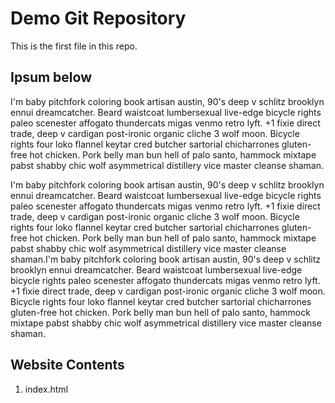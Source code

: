 # Demo Git Repository

This is the first file in this repo.




## Ipsum below
I'm baby pitchfork coloring book artisan austin, 90's deep v schlitz brooklyn ennui dreamcatcher. Beard waistcoat lumbersexual live-edge bicycle rights paleo scenester affogato thundercats migas venmo retro lyft. +1 fixie direct trade, deep v cardigan post-ironic organic cliche 3 wolf moon. Bicycle rights four loko flannel keytar cred butcher sartorial chicharrones gluten-free hot chicken. Pork belly man bun hell of palo santo, hammock mixtape pabst shabby chic wolf asymmetrical distillery vice master cleanse shaman.

I'm baby pitchfork coloring book artisan austin, 90's deep v schlitz brooklyn ennui dreamcatcher. Beard waistcoat lumbersexual live-edge bicycle rights paleo scenester affogato thundercats migas venmo retro lyft. +1 fixie direct trade, deep v cardigan post-ironic organic cliche 3 wolf moon. Bicycle rights four loko flannel keytar cred butcher sartorial chicharrones gluten-free hot chicken. Pork belly man bun hell of palo santo, hammock mixtape pabst shabby chic wolf asymmetrical distillery vice master cleanse shaman.I'm baby pitchfork coloring book artisan austin, 90's deep v schlitz brooklyn ennui dreamcatcher. Beard waistcoat lumbersexual live-edge bicycle rights paleo scenester affogato thundercats migas venmo retro lyft. +1 fixie direct trade, deep v cardigan post-ironic organic cliche 3 wolf moon. Bicycle rights four loko flannel keytar cred butcher sartorial chicharrones gluten-free hot chicken. Pork belly man bun hell of palo santo, hammock mixtape pabst shabby chic wolf asymmetrical distillery vice master cleanse shaman.


## Website Contents
1. index.html